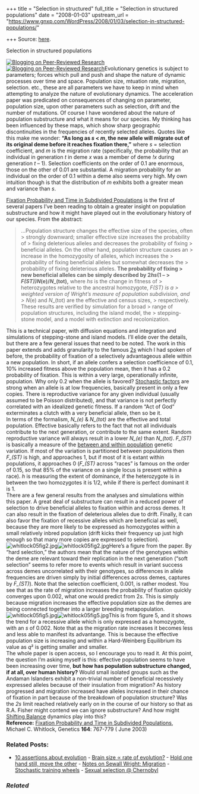 +++
title = "Selection in structured"
full_title = "Selection in structured populations"
date = "2008-01-03"
upstream_url = "https://www.gnxp.com/WordPress/2008/01/03/selection-in-structured-populations/"

+++
Source: [here](https://www.gnxp.com/WordPress/2008/01/03/selection-in-structured-populations/).

Selection in structured populations

[![Blogging on Peer-Reviewed Research](https://i0.wp.com/bpr3.org/images/rbicons/ResearchBlogging-Large-Trans.png?resize=120%2C90)![Blogging on Peer-Reviewed Research](https://i0.wp.com/bpr3.org/images/rbicons/ResearchBlogging-Large-Trans.png?resize=120%2C90)](http://bpr3.org/?p=52)Evolutionary genetics is subject to parameters; forces which pull and push and shape the nature of dynamic processes over time and space. Population size, mtuation rate, migration, selection. etc., these are all parameters we have to keep in mind when attempting to analyze the nature of evolutionary dynamics. The acceleration paper was predicated on consequences of changing on parameter, population size, upon other parameters such as selection, drift and the number of mutations. Of course I have wondered about the nature of population substructure and what it means for our species. My thinking has been influenced by these maps, which show sharp geographic discontinuities in the frequencies of recently selected alleles. Quotes like this make me wonder: **“As long as *s* \< *m*, the new allele will migrate out of its original deme before it reaches fixation there,”** where *s* = selection coefficient, and *m* is the migration rate (specifically, the probability that an individual in generation *t* in deme *x* was a member of deme *!x* during generation *t* – 1). Selection coefficients on the order of 0.1 are enormous, those on the other of 0.01 are substantial. A migration probability for an individual on the order of 0.1 within a deme also seems very high. My own intuition though is that the distribution of *m* exhibits both a greater mean and variance than *s*.

  
[Fixation Probability and Time in Subdivided Populations](http://www.genetics.org/cgi/content/abstract/164/2/767) is the first of several papers I’ve been reading to obtain a greater insight on population substructure and how it might have played out in the evolutionary history of our species. From the abstract:

> …Population structure changes the effective size of the species, often > strongly downward; smaller effective size increases the probability of > fixing deleterious alleles and decreases the probability of fixing > beneficial alleles. On the other hand, population structure causes an > increase in the homozygosity of alleles, which increases the > probability of fixing beneficial alleles but somewhat decreases the > probability of fixing deleterious alleles. **The probability of fixing > new beneficial alleles can be simply described by 2*hs*(1 – > *F*_(ST))*N*_(e)/*N*_(tot),** where *hs* is the change in fitness of > heterozygotes relative to the ancestral homozygote, *F*_(ST) is a > weighted version of Wright’s measure of population subdivision, and > *N*_(e) and *N*_(tot) are the effective and census sizes, > respectively. These results are verified by simulation for a broad > range of population structures, including the island model, the > stepping-stone model, and a model with extinction and recolonization.

This is a technical paper, with diffusion equations and integration and simulations of stepping-stone and island models. I’ll elide over the details, but there are a few general issues that need to be noted. The work in this paper extends and adds granularity to the famous [2*s*](https://www.google.com/search?q=2s&btnG=Search!&domains=scienceblogs.com%2Fgnxp&sitesearch=scienceblogs.com%2Fgnxp) which I had spoken of before, the probability of fixation of a selectively advantageous allele within a new population. In short, if an allele confers a selection coefficience of 0.1, 10% increased fitness above the population mean, then it has a 0.2 probability of fixation. This is within a very large, operationally infinite, population. Why only 0.2 when the allele is favored? [Stochastic factors](https://www.google.com/search?hl=en&safe=off&domains=scienceblogs.com%2Fgnxp&q=gillespie+drift&btnG=Search&sitesearch=scienceblogs.com%2Fgnxp) are strong when an allele is at low frequencies, basically present in only a few copies. There is reproductive variance for any given individual (usually assumed to be Poisson distributed), and that variance is not perfectly correlated with an idealized genetic fitness. If a random “Act of God” exterminates a clutch with a very beneficial allele, then so be it.  
In terms of the formalism, *N_(e)* & *N_(tot)* are the effective and total population. Effective basically refers to the fact that not all individuals contribute to the next generation, or contribute to the same extent. Random reproductive variance will always result in a lower *N_(e)* than *N_(tot)*. *F_(ST)* is basically a measure of the [between and within population](https://en.wikipedia.org/wiki/Fixation_index) genetic variation. If most of the variation is partitioned between populations then *F_(ST)* is high, and approaches 1, but if most of it is extant within populations, it approaches 0 (*F_(ST)* across “races” is famous on the order of 0.15, so that 85% of the variance on a single locus is present within a race). *h* is measuring the extent of dominance, if the heterozygote is in between the two homozygotes it is 1/2, while if there is perfect dominant it is 1.  
There are a few general results from the analyses and simulations within this paper. A great deal of substructure can result in a reduced power of selection to drive beneficial alleles to fixation within and across demes. It can also result in the fixation of deleterious alleles due to drift. Finally, it can also favor the fixation of recessive alleles which are beneficial as well, because they are more likely to be expressed as homozygotes within a small relatively inbred population (drift kicks their frequency up just high enough so that many more copies are expressed to selection).  
![whitlock05fig2.jpg](https://i0.wp.com/blogs.discovermagazine.com/gnxp/files/whitlock05fig2.jpg?resize=300%2C327)![whitlock05fig2.jpg](https://i0.wp.com/blogs.discovermagazine.com/gnxp/files/whitlock05fig2.jpg?resize=300%2C327)Here’s a figure from the paper. By “hard selection,” the authors mean that the nature of the genotypes within the deme are relevant toward their replication in the next generation (“soft selection” seems to refer more to events which result in variant success across demes uncorrelated with their genotypes, so differences in allele frequencies are driven simply by initial differences across demes, captures by *F_(ST)*). Note that the selection coefficient, 0.001, is rather modest. You see that as the rate of migration increases the probability of fixation quickly converges upon 0.002, what one would predict from 2*s*. This is simply because migration increases the effective population size as the demes are being connected together into a larger breeding metapopulation.  
![whitlock05fig5.jpg](https://i0.wp.com/blogs.discovermagazine.com/gnxp/files/whitlock05fig5.jpg?resize=200%2C194)![whitlock05fig5.jpg](https://i0.wp.com/blogs.discovermagazine.com/gnxp/files/whitlock05fig5.jpg?resize=200%2C194)This is from figure 5, and it shows the trend for a recessive allele which is only expressed as a homozygote, with an *s* of 0.002. Note that as the migration rate increases it becomes less and less able to manifest its advantange. This is because the effective population size is increasing and within a Hard-Weinberg Equilibrium its value as *q*² is getting smaller and smaller.  
The whole paper is open access, so I encourage you to read it. At this point, the question I’m asking myself is this: effective population seems to have been increasing over time, **but how has population substructure changed, if at all, over human history?** Would small isolated groups such as the Andaman Islanders exhibit a non-trivial number of beneficial recessively expressed alleles because of their insulation from migration? As history progressed and migration increased have alleles increased in their chance of fixation in part because of the breakdown of population structure? Was the *2s* limit reached relatively early on in the course of our history so that as R.A. Fisher might contend we can ignore substructure? And how might [Shifting Balance](https://www.gnxp.com/MT2/archives/000629.html) dynamics play into this?  
**Reference:** [Fixation Probability and Time in Subdivided Populations](https://www.gnxp.com/MT2/archives/000629.html), Michael C. Whitlock, Genetics **164**: 767-779 ( June 2003)

### Related Posts:

- [10 assertions about
  evolution](https://www.gnxp.com/WordPress/2006/08/14/10-assertions-about-evolution/) - [Brain size ∝ rate of
  evolution?](https://www.gnxp.com/WordPress/2008/08/15/brain-size-rate-of-evolution/) - [Hold one hand still, move the
  other](https://www.gnxp.com/WordPress/2006/03/03/hold-one-hand-still-move-the-other/) - [Notes on Sewall Wright:
  Migration](https://www.gnxp.com/WordPress/2008/07/03/notes-on-sewall-wright-migration/) - [Stochastic training
  wheels](https://www.gnxp.com/WordPress/2007/02/06/stochastic-training-wheels/) - [Sexual selection @
  Chernobyl](https://www.gnxp.com/WordPress/2007/07/12/sexual-selection-chernobyl/)

### *Related*

[](https://www.addtoany.com/add_to/facebook?linkurl=https%3A%2F%2Fwww.gnxp.com%2FWordPress%2F2008%2F01%2F03%2Fselection-in-structured-populations%2F&linkname=Selection%20in%20structured%20populations "Facebook")[](https://www.addtoany.com/add_to/twitter?linkurl=https%3A%2F%2Fwww.gnxp.com%2FWordPress%2F2008%2F01%2F03%2Fselection-in-structured-populations%2F&linkname=Selection%20in%20structured%20populations "Twitter")[](https://www.addtoany.com/add_to/email?linkurl=https%3A%2F%2Fwww.gnxp.com%2FWordPress%2F2008%2F01%2F03%2Fselection-in-structured-populations%2F&linkname=Selection%20in%20structured%20populations "Email")[](https://www.addtoany.com/share)
